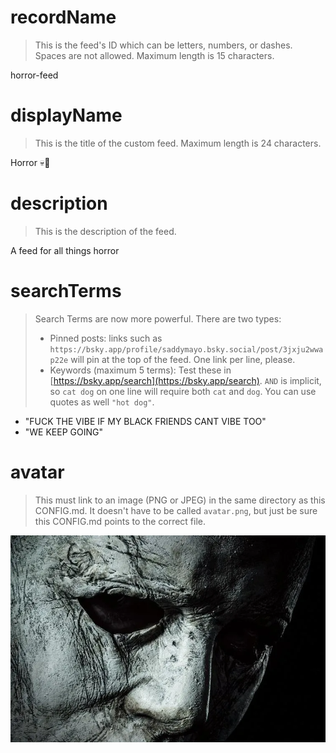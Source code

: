 
# recordName

> This is the feed's ID which can be letters, numbers, or dashes. Spaces are not allowed. Maximum length is 15 characters.

horror-feed

# displayName

> This is the title of the custom feed. Maximum length is 24 characters.

Horror 💀🔪

# description

> This is the description of the feed.

A feed for all things horror

# searchTerms

> Search Terms are now more powerful. There are two types:
>
> - Pinned posts: links such as `https://bsky.app/profile/saddymayo.bsky.social/post/3jxju2wwap22e` will pin at the top of the feed. One link per line, please.
> - Keywords (maximum 5 terms): Test these in [https://bsky.app/search](https://bsky.app/search). `AND` is implicit, so `cat dog` on one line will require both `cat` and `dog`. You can use quotes as well `"hot dog"`.
>

- "FUCK THE VIBE IF MY BLACK FRIENDS CANT VIBE TOO"
- "WE KEEP GOING"

# avatar

> This must link to an image (PNG or JPEG) in the same directory as this CONFIG.md. It doesn't have to be called `avatar.png`, but just be sure this CONFIG.md points to the correct file.

![](horror_avatar.png)
